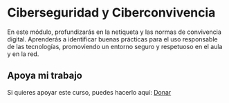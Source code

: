 # Ciberseguridad y Ciberconvivencia
En este módulo, profundizarás en la netiqueta y las normas de convivencia digital. Aprenderás a identificar buenas prácticas para el uso responsable de las tecnologías, promoviendo un entorno seguro y respetuoso en el aula y en la red.

## Apoya mi trabajo
Si quieres apoyar este curso, puedes hacerlo aquí: [Donar](https://paypal.me/eriksenwolf?locale.x=es_ES&country.x=ES)
